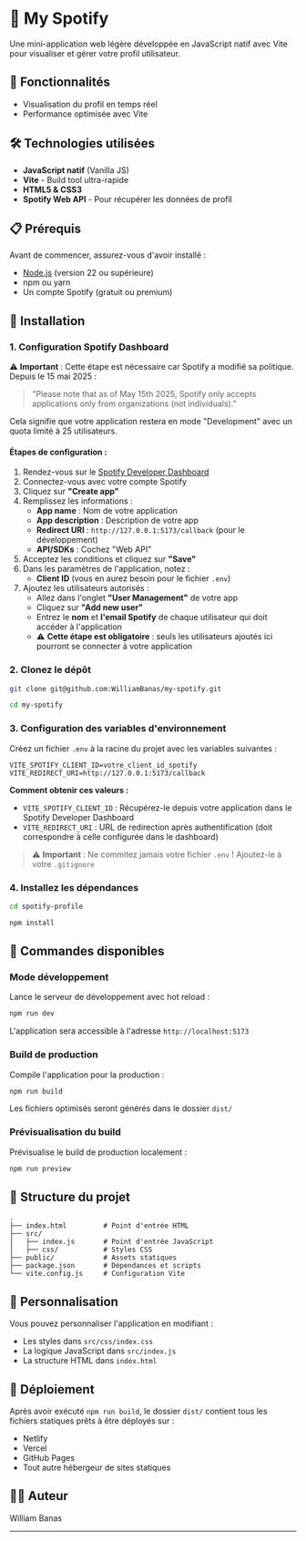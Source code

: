 # 📱 My Spotify

Une mini-application web légère développée en JavaScript natif avec Vite pour visualiser et gérer votre profil utilisateur.

## 🚀 Fonctionnalités

- Visualisation du profil en temps réel
- Performance optimisée avec Vite

## 🛠️ Technologies utilisées

- **JavaScript natif** (Vanilla JS)
- **Vite** - Build tool ultra-rapide
- **HTML5 & CSS3**
- **Spotify Web API** - Pour récupérer les données de profil

## 📋 Prérequis

Avant de commencer, assurez-vous d'avoir installé :

- [Node.js](https://nodejs.org/) (version 22 ou supérieure)
- npm ou yarn
- Un compte Spotify (gratuit ou premium)

## 🔧 Installation

### 1. Configuration Spotify Dashboard

⚠️ **Important** : Cette étape est nécessaire car Spotify a modifié sa politique. Depuis le 15 mai 2025 :
> "Please note that as of May 15th 2025, Spotify only accepts applications only from organizations (not individuals)."

Cela signifie que votre application restera en mode "Development" avec un quota limité à 25 utilisateurs.

#### Étapes de configuration :

1. Rendez-vous sur le [Spotify Developer Dashboard](https://developer.spotify.com/dashboard)
2. Connectez-vous avec votre compte Spotify
3. Cliquez sur **"Create app"**
4. Remplissez les informations :
   - **App name** : Nom de votre application
   - **App description** : Description de votre app
   - **Redirect URI** : `http://127.0.0.1:5173/callback` (pour le développement)
   - **API/SDKs** : Cochez "Web API"
5. Acceptez les conditions et cliquez sur **"Save"**
6. Dans les paramètres de l'application, notez :
   - **Client ID** (vous en aurez besoin pour le fichier `.env`)
7. Ajoutez les utilisateurs autorisés :
   - Allez dans l'onglet **"User Management"** de votre app
   - Cliquez sur **"Add new user"**
   - Entrez le **nom** et **l'email Spotify** de chaque utilisateur qui doit accéder à l'application
   - ⚠️ **Cette étape est obligatoire** : seuls les utilisateurs ajoutés ici pourront se connecter à votre application

### 2. Clonez le dépôt

```bash
git clone git@github.com:WilliamBanas/my-spotify.git

cd my-spotify
```

### 3. Configuration des variables d'environnement

Créez un fichier `.env` à la racine du projet avec les variables suivantes :

```env
VITE_SPOTIFY_CLIENT_ID=votre_client_id_spotify
VITE_REDIRECT_URI=http://127.0.0.1:5173/callback
```

**Comment obtenir ces valeurs :**
- `VITE_SPOTIFY_CLIENT_ID` : Récupérez-le depuis votre application dans le Spotify Developer Dashboard
- `VITE_REDIRECT_URI` : URL de redirection après authentification (doit correspondre à celle configurée dans le dashboard)

> ⚠️ **Important** : Ne commitez jamais votre fichier `.env` ! Ajoutez-le à votre `.gitignore`

### 4. Installez les dépendances

```bash
cd spotify-profile

npm install
```

## 🎯 Commandes disponibles

### Mode développement
Lance le serveur de développement avec hot reload :
```bash
npm run dev
```
L'application sera accessible à l'adresse `http://localhost:5173`

### Build de production
Compile l'application pour la production :
```bash
npm run build
```
Les fichiers optimisés seront générés dans le dossier `dist/`

### Prévisualisation du build
Prévisualise le build de production localement :
```bash
npm run preview
```

## 📁 Structure du projet

```
.
├── index.html         # Point d'entrée HTML
├── src/
│   ├── index.js       # Point d'entrée JavaScript
│   ├── css/           # Styles CSS
├── public/            # Assets statiques
├── package.json       # Dépendances et scripts
└── vite.config.js     # Configuration Vite
```

## 🎨 Personnalisation

Vous pouvez personnaliser l'application en modifiant :
- Les styles dans `src/css/index.css`
- La logique JavaScript dans `src/index.js`
- La structure HTML dans `index.html`

## 🚀 Déploiement

Après avoir exécuté `npm run build`, le dossier `dist/` contient tous les fichiers statiques prêts à être déployés sur :
- Netlify
- Vercel
- GitHub Pages
- Tout autre hébergeur de sites statiques


## 👨‍💻 Auteur

William Banas

---